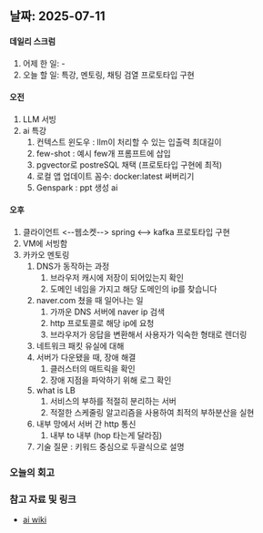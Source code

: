 ## 날짜: 2025-07-11

#### 데일리 스크럼
1. 어제 한 일: -
2. 오늘 할 일: 특강, 멘토링, 채팅 검열 프로토타입 구현

#### 오전
1. LLM 서빙 
2. ai 특강
	1. 컨텍스트 윈도우 : llm이 처리할 수 있는 입출력 최대길이
	2. few-shot : 예시 few개 프롬프트에 삽입
	3. pgvector로 postreSQL 채택 (프로토타입 구현에 최적)
	4. 로컬 앱 업데이트 꼼수: docker:latest 써버리기
	5. Genspark : ppt 생성 ai
    
#### 오후
1. 클라이언트 <--웹소켓--> spring <--> kafka 프로토타입 구현
2. VM에 서빙함
3. 카카오 멘토링
	1. DNS가 동작하는 과정
		1. 브라우저 캐시에 저장이 되어있는지 확인
		2. 도메인 네임을 가지고 해당 도메인의 ip를 찾습니다
	2. naver.com 쳤을 때 일어나는 일
		1. 가까운 DNS 서버에 naver ip 검색
		2. http 프로토콜로 해당 ip에 요청
		3. 브라우저가 응답을 변환해서 사용자가 익숙한 형태로 렌더링
	3. 네트워크 패킷 유실에 대해
	4. 서버가 다운됐을 때, 장애 해결
		1. 클러스터의 매트릭을 확인
		2. 장애 지점을 파악하기 위해 로그 확인 
	5. what is LB
		1. 서비스의 부하를 적절히 분리하는 서버
		2. 적절한 스케줄링 알고리즘을 사용하여 최적의 부하분산을 실현
	6. 내부 망에서 서버 간 http 통신
		1. 내부 to 내부 (hop 타는게 달라짐)
	7. 기술 질문 : 키워드 중심으로 두괄식으로 설명

### 오늘의 회고
> 

### 참고 자료 및 링크
- [ai wiki](https://github.com/100-hours-a-week/14-YG-WIKI/wiki/AI-Wiki)
